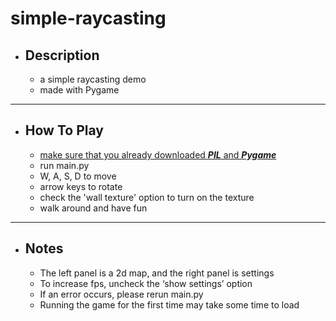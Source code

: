 # simple-raycasting

- ## Description
  - a simple raycasting demo
  - made with Pygame
---
- ## How To Play
  - <ins> make sure that you already downloaded _**PIL**_ and _**Pygame**_ </ins>
  - run main.py 
  - W, A, S, D to move
  - arrow keys to rotate
  - check the 'wall texture' option to turn on the texture
  - walk around and have fun
---
- ## Notes
  - The left panel is a 2d map, and the right panel is settings
  - To increase fps, uncheck the ‘show settings’ option
  - If an error occurs, please rerun main.py
  - Running the game for the first time may take some time to load
